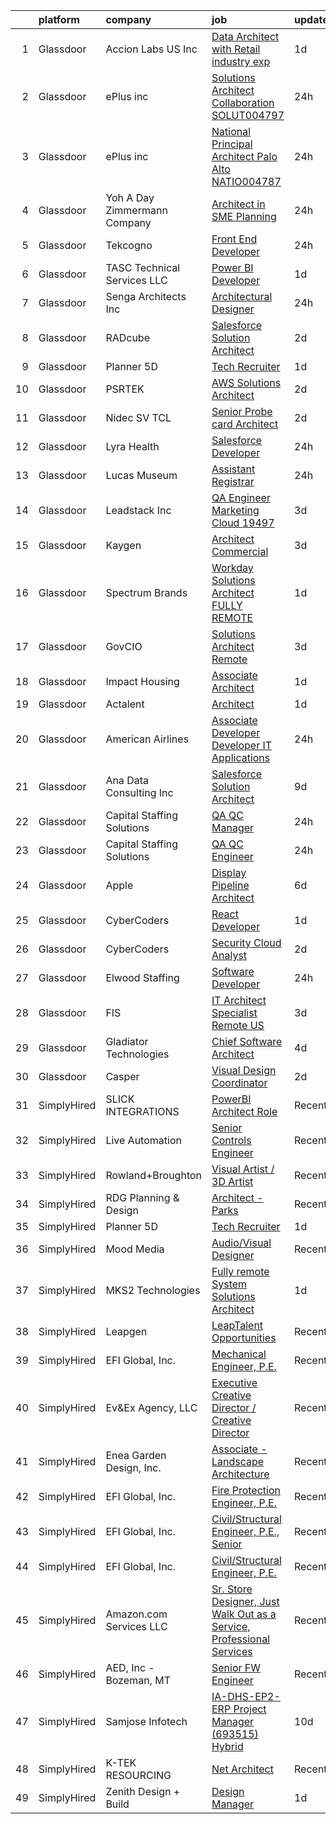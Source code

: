 

|    | platform    | company                         | job                                                                                                                                                                                                                                                                                                                                                                                                                                                                                                                                                                                                                                                                                                                                                                                                                                                                                                                                                                                                                                                                                                                                                                                                                                                                                                                                                                           | update_time   | location             |
|---:|:------------|:--------------------------------|:------------------------------------------------------------------------------------------------------------------------------------------------------------------------------------------------------------------------------------------------------------------------------------------------------------------------------------------------------------------------------------------------------------------------------------------------------------------------------------------------------------------------------------------------------------------------------------------------------------------------------------------------------------------------------------------------------------------------------------------------------------------------------------------------------------------------------------------------------------------------------------------------------------------------------------------------------------------------------------------------------------------------------------------------------------------------------------------------------------------------------------------------------------------------------------------------------------------------------------------------------------------------------------------------------------------------------------------------------------------------------|:--------------|:---------------------|
|  1 | Glassdoor   | Accion Labs US  Inc             | [Data Architect with Retail industry exp](https://www.glassdoor.com/partner/jobListing.htm?pos=109&ao=1110586&s=58&guid=00000183926346d7813745074beeb53e&src=GD_JOB_AD&t=SR&vt=w&ea=1&cs=1_a0ba5e52&cb=1664608323651&jobListingId=1008170938923&cpc=C891152315FA1AD8&jrtk=3-0-1ge966hoi2jq5001-1ge966hp1i177800-51a3dbd27c55ef68--6NYlbfkN0Cc1R1u-OrPaX81Cb5gnHaK6ZuWL-WibcIyLuaK92pCxw12R1XmAez6HB7_3knpzjqiM7OvojFSS4y7uafy5ofULRcLaVMoPnc-sHcwECIgDBkwRPHNV1ClYrE7T96EPKcT7-EvfzGP5QbjRinEErc5URt5NYOPZPD370nxHwX4o8EGpwUr6N0ijVLBHB2oxmiuqiIzVIp6Wct3pWtBxft9W6oGNW2L8GIMpZE4qvA6k20CaLBlqUq_WRZuunO1copNqFFdCjCYHRnDBNCG6RVxM3WA6bTJ86ZvwNfXDLs_DJNI_h50ST7F9Gt_mDtpTF7OjoL9UPSlKAK5NZp0T9cxbSjRBhNhWaED0iMCDqoTCr1q60fMr3EpXbiB-BLSrXjG2Rug-ckpDpo8m2ejNbe8xUA9mY1DLNkFYC8cMFQ6xSxC8_x0dgq6yfFeKVNfQ5gASWW_H1uNca4agKpYYDrn1SJyUGL9Aw6MIvM9EsKrWx_RoXdM1VJm2x3TCRAYl8zHoUykCoFm2g%3D%3D)                                                                                                                                                                                                                                                                                                                                                                                                                                                                                | 1d            | Remote               |
|  2 | Glassdoor   | ePlus inc                       | [Solutions Architect  Collaboration    SOLUT004797](https://www.glassdoor.com/partner/jobListing.htm?pos=106&ao=1110586&s=58&guid=00000183926346d7813745074beeb53e&src=GD_JOB_AD&t=SR&vt=w&ea=1&cs=1_82c60eef&cb=1664608323650&jobListingId=1008174276495&cpc=334ABAF5D42DC775&jrtk=3-0-1ge966hoi2jq5001-1ge966hp1i177800-062907bc6e70ed90--6NYlbfkN0B4q5ZfxtiYuHthRCrlNTaH3IgnRrb9iipLWN6eJD-7mZ_ik5fnnuNKhefJl6Hd360Qi0qiSUtsdu2p1EdkR-_Avq2uaGZw_KJwzvC0xS4hgWDKNpfhffggkStYXoXEn-6S9BqzshMBrhjOA-FhYUkcW6qVc6XXhY7M5lvql3_jKsxzovDo52VzxHcmg7aj5bjH67x8a4RF2Krl_J6TvpBWZHy2ZuFgZY4aXCcwFrF4lGLQEpQrYaWwkiOoHLPw7Xh_xB56SX0sobG-jbre2M1381DWypr5iOynLCOw01lJD-3ScP57fCsOZD4i3cio94RCXT1cTgsflZ0wmpX02F945EAy7MpCdgFPaKFf90FA4eONCsB9KYVXNgC2Z2rHnzElrmODtdb4065xkD8wtiYnCj-R0NN50ZnW1LvomK7F5eJHxV_mfQj0aGBdH1PfFRdueO132TRlm81kHVWuLK94wmYWfDRYmQxZSTqVkeRC6BpYscjLpPY5B2KkfxlxJWLPz12l2y2SmlViylo3fRes24SaiZFJMnsUpwCVnmX2mvb2L9tvAMLj)                                                                                                                                                                                                                                                                                                                                                                                                                                  | 24h           | Morrisville, NC      |
|  3 | Glassdoor   | ePlus inc                       | [National Principal Architect  Palo Alto    NATIO004787](https://www.glassdoor.com/partner/jobListing.htm?pos=110&ao=1110586&s=58&guid=00000183926346d7813745074beeb53e&src=GD_JOB_AD&t=SR&vt=w&ea=1&cs=1_68700c2a&cb=1664608323651&jobListingId=1008174379739&cpc=334ABAF5D42DC775&jrtk=3-0-1ge966hoi2jq5001-1ge966hp1i177800-c073ff8dc62ae7ad--6NYlbfkN0B4q5ZfxtiYuHthRCrlNTaH3IgnRrb9iipLWN6eJD-7mZ_ik5fnnuNKhefJl6Hd360eEXWsjl0-oOm6T3SnaTC1BQmvSYLe0r9N8MPtiK9UJiG9B5jV5-3dntWGZK3XmBMeo4lonk5HGHSvTQ3VLZcwVGVYTP1IAZ_C2Xm0dEZZkPzSrX1ljbb81NcW7r4Ef1r3Jg8oPso-0uTFtiBEOT-QlUeuL2l7D0pNRDKwLIfbW93fGVvfJjGqaYcDZp1I3OrRSRt5RJMwvDtVuH7yyx8vXY-USzbeldL3p8Jg9JXz0eMXdIJyJfl4RUzVjrDNto3tDPyfz3mIgCMtc-cfyqatSYwdrx9DBbfe5qJoinHQAeigHfkVXQq-fEJ4l4X9vQo9SK14cS0xn0ONUjG7OLJuyqB0PiQ0a1Qnkc8CPE9bVOIbarMZYomGFbrVVmUUG44uWEs_6FE7jD7Hu_8gCQLOF0vTh36BAA3AFhKLR4TNtotk0aVET8mkGaLXaJeaP8ZpYkyEl6X8DvZxkhqEUNU2jh4sh4pCz3NmIRIibIpvDw6CBnNLLV1varQW0onuKcE%3D)                                                                                                                                                                                                                                                                                                                                                                                                               | 24h           | Remote               |
|  4 | Glassdoor   | Yoh  A Day   Zimmermann Company | [Architect in SME Planning](https://www.glassdoor.com/partner/jobListing.htm?pos=114&ao=1110586&s=58&guid=00000183926346d7813745074beeb53e&src=GD_JOB_AD&t=SR&vt=w&ea=1&cs=1_79f52c1f&cb=1664608323651&jobListingId=1008175312047&cpc=7F6F94E2229B3AB5&jrtk=3-0-1ge966hoi2jq5001-1ge966hp1i177800-e6999c2552dede28--6NYlbfkN0Ae6Qmv8rNb3d5rEsMPL_plhvilYeiJERi7JqghURwQ9bm7MqXbBAiykq53oyuhTfu16vp55QLqGuY8RjuePaO18Ath8KPMWqO10L1Sxw-t_LqpsoFhPvIXMv558dFYauy8l1P8BgqXiTJt6BqgdYzwq89elKnFy9vAxtKkOlBQNa7rfRyql0wm4hYw7pS_nrGUtfqzSb4AbRcyikKMOVQFfuXd8S9Uw2Vo3NgeQ8briXdWTGWZP9Si7hrjqdJDy2jsxY2vZ5Eq76ddUptIFIt_fsd1wiusvMECB35UzCqHpLJBR5nvEupNsUaJFHUDBEC8p-G7C1OLVRj3jCRc9g9KoV3-qJsJ2ebY-_dx33q65oRXrvLKe226GbjIIiM_Wo1v725orRqKbS7k_5l3t3thRb-1ALN95LzdNK1MiV5tQ-vuLSkXaaLgdWGFBumhr56SlwYdMCwHhqGToJDSi44_lPDNLI65Y8S-QIJLwfiZiblpFAUb8mru)                                                                                                                                                                                                                                                                                                                                                                                                                                                                                                                          | 24h           | Georgetown, KY       |
|  5 | Glassdoor   | Tekcogno                        | [Front End Developer](https://www.glassdoor.com/partner/jobListing.htm?pos=125&ao=1136043&s=58&guid=00000183926346d7813745074beeb53e&src=GD_JOB_AD&t=SR&vt=w&ea=1&cs=1_20ece055&cb=1664608323653&jobListingId=1008174285836&jrtk=3-0-1ge966hoi2jq5001-1ge966hp1i177800-ee3b4c966341f78f-)                                                                                                                                                                                                                                                                                                                                                                                                                                                                                                                                                                                                                                                                                                                                                                                                                                                                                                                                                                                                                                                                                     | 24h           | Remote               |
|  6 | Glassdoor   | TASC Technical Services LLC     | [Power BI Developer](https://www.glassdoor.com/partner/jobListing.htm?pos=101&ao=1110586&s=58&guid=00000183926346d7813745074beeb53e&src=GD_JOB_AD&t=SR&vt=w&ea=1&cs=1_2233637e&cb=1664608323649&jobListingId=1008171072705&cpc=F2095EC0B908EA04&jrtk=3-0-1ge966hoi2jq5001-1ge966hp1i177800-7c9630e283532c38--6NYlbfkN0BqVIPREwk4oBSbM2bGrdAo8hR-P3fd8uoNrlTRfMWoP84RzVK6IkWJLtswrrFuSg93MP0MzZEDKTtPP5fDGNyOEo-jcQPs9m4K8Ax771YtBUnkiqHKZZFPgISEBB3C7I1zIXI9QL-LG-QAY5nFfZSwLeikGYAM1vPNy4P5BsTMkuCcnqq2YM2d_XE0v7iHcXbstxrakQt0hpMzFoucdfpSfECRECKvkO077egx6iJT_KnjjFrL10GtdM1bowbXpXXzaQXKS6xh8U_Pb8ZtF-d5QUxxoSWS_WgC-tVp7FIJBGmIT0cty0x62VYHBOntpw64mbwODHLgyJ3m9ljX-MaJscoSSgVbv5aD9oUHyxPjhCJu5dYi6MYJFKiG8ddZaQt0qeNnNpA6oKIu1JcnpDfWxkcbHYLmHBjGaGfl9xW4ME3AxRQ2-Yhag6-_z72Vxz-r7LTvkG4KBO-ddAfVlFMGbD_Xqv2ozwjRNUPvvoE_ZmUKb0j_9eIwpYKCQIlTlPQQcaL_sr3pPkUwPdkCmDmu)                                                                                                                                                                                                                                                                                                                                                                                                                                                                                                 | 1d            | Rosslyn, VA          |
|  7 | Glassdoor   | Senga Architects Inc            | [Architectural Designer](https://www.glassdoor.com/partner/jobListing.htm?pos=104&ao=1110586&s=58&guid=00000183926346d7813745074beeb53e&src=GD_JOB_AD&t=SR&vt=w&ea=1&cs=1_1a7b1f7f&cb=1664608323650&jobListingId=1008175613856&cpc=20E46BB5786CE82A&jrtk=3-0-1ge966hoi2jq5001-1ge966hp1i177800-8a441f4a4b4d0f26--6NYlbfkN0CiofGOeT0RP2QDFJUipuebuPSM96wGWIVOZu9Cgd2iQ5P3NOklK2evfwIjNW_yavrZUCxqZaCRlfWo6NgKp2MlOPZK4cYpVhP_-4BQrBfeHnMUY2-68USzjabuDo6NVsF1EY_ctU9j7ISGxm5io8u6lSS63_Dk6AgJk_bEOAowuV4LyrK5-lx_QpHmTYAcVLaYAKeHt0OPAxZHnWoN94DpKFo-tPkH7RcnvYfrzKSlKIO1JFkik7oIAWCeNyxYdsNbdGFuWErL5LLK4PJX_mrwnp6mKfrHuqdi-AlSqUAu1ySNF8vp_RjPLHamDUl-iEbhiaJPsM_QWbOtgN6sgmTtq6iDOKcHuyIwWcSoPspBgi1BebIOBUFYP7E6UGAAWXQ1-YnuAeO7H6lzUkRQxq4cNfcDDYqiY8mVGC5Gq697HhtuZaPB__qCjS5ctwL40cONkPfMVoxq5gB2Y4CvVxHP-zj1rvcKvNZQ1tWgOa-z0l2q0o5rRxpCWJA5vU4q2ikcTXShiCGjSQ%3D%3D)                                                                                                                                                                                                                                                                                                                                                                                                                                                                                                 | 24h           | Chicago, IL          |
|  8 | Glassdoor   | RADcube                         | [Salesforce Solution Architect](https://www.glassdoor.com/partner/jobListing.htm?pos=130&ao=1136043&s=58&guid=00000183926346d7813745074beeb53e&src=GD_JOB_AD&t=SR&vt=w&ea=1&cs=1_b32f62ab&cb=1664608323653&jobListingId=1008168007477&jrtk=3-0-1ge966hoi2jq5001-1ge966hp1i177800-feaa0cf17ae19323-)                                                                                                                                                                                                                                                                                                                                                                                                                                                                                                                                                                                                                                                                                                                                                                                                                                                                                                                                                                                                                                                                           | 2d            | Remote               |
|  9 | Glassdoor   | Planner 5D                      | [Tech Recruiter](https://www.glassdoor.com/partner/jobListing.htm?pos=121&ao=1136043&s=58&guid=00000183926346d7813745074beeb53e&src=GD_JOB_AD&t=SR&vt=w&ea=1&cs=1_731cec12&cb=1664608323653&jobListingId=1008171396707&jrtk=3-0-1ge966hoi2jq5001-1ge966hp1i177800-89fc061e9f34ad1d-)                                                                                                                                                                                                                                                                                                                                                                                                                                                                                                                                                                                                                                                                                                                                                                                                                                                                                                                                                                                                                                                                                          | 1d            | Remote               |
| 10 | Glassdoor   | PSRTEK                          | [AWS Solutions Architect](https://www.glassdoor.com/partner/jobListing.htm?pos=126&ao=1136043&s=58&guid=00000183926346d7813745074beeb53e&src=GD_JOB_AD&t=SR&vt=w&ea=1&cs=1_a07ad15d&cb=1664608323653&jobListingId=1008168773351&jrtk=3-0-1ge966hoi2jq5001-1ge966hp1i177800-c9a8c745be3e9a21-)                                                                                                                                                                                                                                                                                                                                                                                                                                                                                                                                                                                                                                                                                                                                                                                                                                                                                                                                                                                                                                                                                 | 2d            | Remote               |
| 11 | Glassdoor   | Nidec SV TCL                    | [Senior Probe card Architect](https://www.glassdoor.com/partner/jobListing.htm?pos=103&ao=1110586&s=58&guid=00000183926346d7813745074beeb53e&src=GD_JOB_AD&t=SR&vt=w&ea=1&cs=1_88701289&cb=1664608323650&jobListingId=1008168285462&cpc=179A63ACDFA89555&jrtk=3-0-1ge966hoi2jq5001-1ge966hp1i177800-51650c4ad06ea33e--6NYlbfkN0AuAjYKnBHsdkcMxrD7ZJITXxV72vImVt5xOyKRJQecNC9OW9e4NL-w3CNX7YpewhBIlncidwJj2Qhx5xIeJDcYEIDlIqWUmcWk9Z3oFiGk--m_qkMRxw2CIc_nhhZJiB2XwJIT-YLxgoeZeRnVxI6X5u0LWUC6KCil5z4Cmo84LUlzl1ekjHXV61g50_qUHOuKgsbP8DlegGY3kJkx7VPKIL-eL__Xsdo8mpAFE4hqGs7kHM6ptOL3DMSiE7ahIBUf4Oqz1ZjnlwXzO5Rtsc5_dJoMBu23Kc941S5iwA2mAvk6VcGRRGct0yqTk64xHr3MGRZCY1PCjrx82aIWnZ1acN4o9z2Php3_yPIpgLzbOg1csOJn9epv89XSDdhxNNjDBbh2Xfujd_B4ToaJ1Nxvaxvt6eokv5QiSLFUxMceZwS6yTLhvOUARCUoFjvwCFeQljnjPMDTr5PZhomp1Zhx7B-aqGcKaDzvbIMoR_3W-1NMLmiUQHd4Sx96sWuYMvFzIpUU7cb_ZhM3F1QuLO3i)                                                                                                                                                                                                                                                                                                                                                                                                                                                                                        | 2d            | Tempe, AZ            |
| 12 | Glassdoor   | Lyra Health                     | [Salesforce Developer](https://www.glassdoor.com/partner/jobListing.htm?pos=128&ao=1136043&s=58&guid=00000183926346d7813745074beeb53e&src=GD_JOB_AD&t=SR&vt=w&cs=1_d9a8008b&cb=1664608323653&jobListingId=1008174887086&jrtk=3-0-1ge966hoi2jq5001-1ge966hp1i177800-79f3cad997982b25-)                                                                                                                                                                                                                                                                                                                                                                                                                                                                                                                                                                                                                                                                                                                                                                                                                                                                                                                                                                                                                                                                                         | 24h           | Burlingame, CA       |
| 13 | Glassdoor   | Lucas Museum                    | [Assistant Registrar](https://www.glassdoor.com/partner/jobListing.htm?pos=129&ao=1136043&s=58&guid=00000183926346d7813745074beeb53e&src=GD_JOB_AD&t=SR&vt=w&cs=1_777c58d9&cb=1664608323653&jobListingId=1008173932012&jrtk=3-0-1ge966hoi2jq5001-1ge966hp1i177800-a8f99e1ae51a987b-)                                                                                                                                                                                                                                                                                                                                                                                                                                                                                                                                                                                                                                                                                                                                                                                                                                                                                                                                                                                                                                                                                          | 24h           | Los Angeles, CA      |
| 14 | Glassdoor   | Leadstack Inc                   | [QA Engineer Marketing Cloud  19497](https://www.glassdoor.com/partner/jobListing.htm?pos=113&ao=1110586&s=58&guid=00000183926346d7813745074beeb53e&src=GD_JOB_AD&t=SR&vt=w&ea=1&cs=1_afe52cf4&cb=1664608323652&jobListingId=1008165993092&cpc=3BA4CE39D5B5DEF5&jrtk=3-0-1ge966hoi2jq5001-1ge966hp1i177800-a5e20b522a126e96--6NYlbfkN0AN1DXOJ3XjvJpsorCLbwBX67_Zmbno95PICvIB5GJH13XHFuyYrum6AmNcT9_RMPPv8bNtms74NnRqM9PmMkGPOycf8jw94EfYWa62toRCRk2nSES6xyoQGK8GnYQSFSDAaeF3gH2qIwjlPU1NfICdb09DmvYcJllB-Dlb5y7Zh9OkNzoc5m2Gv7ivrsxLhPNsCWeA8ROOrrLREh8iH6_bb4dYwRMogwBSkNpYsqsnZVOUFaS5rR2x1YvDcU7egilV4tc5pZqQy3HPDsDtecWk9C5izi9Va1h9vtlpQfOR30QyYykWfwWP6hDRox_9GKgp_o0X6Q_r_hqqngou8UdzcHNXNcBweiQnedJEUE-9pnFFeY3VlMrItu-ErMZQBK6J1bqbfTNXNOnl31fOlm0wsHfbXHwH-4HzUq9NKSsufjUQMYVRjgFyTs9L93XAwZZboZG9bu2hHBQIm1BVW9tLFVjhHhrKbsYYYiTKNHsmW8lvOUNWIr58H9RF4kuWhDhrNKL6N4aUKA%3D%3D)                                                                                                                                                                                                                                                                                                                                                                                                                                                                                     | 3d            | Remote               |
| 15 | Glassdoor   | Kaygen                          | [Architect   Commercial](https://www.glassdoor.com/partner/jobListing.htm?pos=118&ao=1110586&s=58&guid=00000183926346d7813745074beeb53e&src=GD_JOB_AD&t=SR&vt=w&ea=1&cs=1_3762fd0a&cb=1664608323652&jobListingId=1008165624033&cpc=6FC5BA77C9A4CD78&jrtk=3-0-1ge966hoi2jq5001-1ge966hp1i177800-0c253e1f35685d52--6NYlbfkN0DnlPV7QUTCWdKuIJzmELfVYl3Q47lQqD3bFm5fkBoxwGonBVD7Eb1UWXyWQEO4ZF8bdLt-dade1eQCeZ0ZqENk4ywFCKh04b9d8w0wNQLdYT0iqF7jlxaheatuEZzqeuZzNgFz0o6g477-IfHWMQ2Bkv4dMA9w6de9D343HpDMMKOzVNgP1sKDlLsEZVTCGVo-RGBQ7Cq2BQq89cMR5MT23dZuh5oJl62Gh2VQTZ6QmLuiSoiwcl5DeoFP-ARS5PUOF69yO1AWDucXEtNvVGGpSJVCgxgkufgUHHpzv1J5JGn5DRZ7AkGWpVBvxpD1P-7a8phNz4yaY-ia3Npbt3VEPOweZ1IplwKfMbmO4d9uTNwyBj0BvsbF59vKQ1r59kTpMHhlwANdN1-3vrXm9-Ev0OiPSV3ASBx_HoNKRsFvvZOGxaQvXa9WAYM5czYGQp5gfEY-OcKFS9_hMJ85xsUqzHcYk8NtgusUIBmbxuCBm0vfPQavIyf6od7TwdIAMNmlFe6P-dDecg%3D%3D)                                                                                                                                                                                                                                                                                                                                                                                                                                                                                                 | 3d            | Plano, TX            |
| 16 | Glassdoor   | Spectrum Brands                 | [Workday Solutions Architect   FULLY REMOTE](https://www.glassdoor.com/partner/jobListing.htm?pos=127&ao=1136043&s=58&guid=00000183926346d7813745074beeb53e&src=GD_JOB_AD&t=SR&vt=w&ea=1&cs=1_c9831aea&cb=1664608323653&jobListingId=1008171576605&jrtk=3-0-1ge966hoi2jq5001-1ge966hp1i177800-ee4d5e7cf2b332c9-)                                                                                                                                                                                                                                                                                                                                                                                                                                                                                                                                                                                                                                                                                                                                                                                                                                                                                                                                                                                                                                                              | 1d            | Chicago, IL          |
| 17 | Glassdoor   | GovCIO                          | [Solutions Architect  Remote ](https://www.glassdoor.com/partner/jobListing.htm?pos=107&ao=1110586&s=58&guid=00000183926346d7813745074beeb53e&src=GD_JOB_AD&t=SR&vt=w&cs=1_ecfba7c9&cb=1664608323650&jobListingId=1008165474058&cpc=82B3195DA92CAF92&jrtk=3-0-1ge966hoi2jq5001-1ge966hp1i177800-84743a5ae1a01305--6NYlbfkN0A1nvzNsvV4qyCy1GhW1Freg0uBINZ7OaZ-2zU4Ex1TXeDNc16O9qNSfBUntGpaGoOoc8KeGOnm-d9WjLZdD9EJ8-Y5iUIsnViHbpy8CQ-n6jxJV8P3b24eQBx5PHUqqGi8ssMKw8vgJCPZ-t_He7-FYXWzYDC7yoBVON9FxmMVwObIVeZBAmeokfqHgfP4o4ocNWFfdSuBxpJPfY3JLk3SJT-6Ep8VhSuxt1mQic3fUENg1rH_YTWYcs793tf7jtQfADDIQTReiPmQ4raD1wv23rmMCylI1zDVIj8X5RdC6to5WifvhOcV-ggLS4bif8w9Zen4fjj2AIWD72etFqZAjBtf2bNGPq_tDUuyw8Q7ollgP0Tat4vFsXVSbBwTFNBYC3lJbibwxnDC2lJF1KmBbMATQqw3fNI_Y513CYnM6MhMKdAjrHCdUL4fk7N_EgwNF1e13Zmrihwmon5nySeAIW8wT6DtZwadrygCg1i3YijuGT98uA2bIcpFEBuF7pPSws_cvLDrwA%3D%3D)                                                                                                                                                                                                                                                                                                                                                                                                                                                                                                | 3d            | Fairfax, VA          |
| 18 | Glassdoor   | Impact Housing                  | [Associate Architect](https://www.glassdoor.com/partner/jobListing.htm?pos=124&ao=1136043&s=58&guid=00000183926346d7813745074beeb53e&src=GD_JOB_AD&t=SR&vt=w&ea=1&cs=1_6110088a&cb=1664608323653&jobListingId=1008171186597&jrtk=3-0-1ge966hoi2jq5001-1ge966hp1i177800-33b4c99153526e2b-)                                                                                                                                                                                                                                                                                                                                                                                                                                                                                                                                                                                                                                                                                                                                                                                                                                                                                                                                                                                                                                                                                     | 1d            | Los Angeles, CA      |
| 19 | Glassdoor   | Actalent                        | [Architect](https://www.glassdoor.com/partner/jobListing.htm?pos=119&ao=1110586&s=58&guid=00000183926346d7813745074beeb53e&src=GD_JOB_AD&t=SR&vt=w&ea=1&cs=1_87c94691&cb=1664608323652&jobListingId=1008172355264&cpc=F41FEAB56D215062&jrtk=3-0-1ge966hoi2jq5001-1ge966hp1i177800-78e61dc6a3e47228--6NYlbfkN0ChYVx_I3yfZ_JDY3EFoivtqvi_stwnZ_kRt8Dowt_l_d1ydueao4NE-oUleRJ4yhgJCESp7Z4D7qA1KiamCK1AVGvQKRvHhOGQZ2-IVJYE4NpeKHZ2AVdotYlYadU4y3548Cwu1n1bJNF8k75AE6kywapVBzYkQWo59kto1D9QSnqLNeQb5L30rVlybDPhYSrWLUgG8Rbo022oJgSYq-Ttx_6iqIt4ZsPuYtasSikJ8OoBw-eEkKjhprLLwB5DYlTuB9RGQjlzc3g_gI2fOGQ49tcaXq4jwMc_kxYDPHM0kvejwnH5p77vikXddtBDUP7M6dpfhFMd_NX2tfmqt-M7AfmHDk5pdq7KSROepw4nkWqWRNlR0btnzjfDmjnkEr4JmJlTR4XTYoCRfAzvVqG68iQpRzKpgKYhC0YxCNhkg4nJVUiwttRnQXeUK3Z65r_T1v1P3qsyua_1XRJbFq4_mxI1DOGD0FvjiqkhSofVLl9ADECd_ZzEXFcGUDr96--DtORK8301cSqIcNC6-MMeQ1VwBk8vZzQZK9pvg8W-fsc4T8ZaS4Lmjz13jxzwaPjOeT2NRC1QZUIPrAg8o-RZPixXaUSEmhJxTuowxqejSb5wJ5HbmqNZDn3W89TTCw6ivlSQb2jvYDArWI4i3atvRdU_m97rf2EvufvNBRAyO4ZZ9KH9eYN3Bnk3OHQ2ZSTMzi8ZWZHnpLMvbYX1csF3-hkU09Km-XglZ5hc9evWUCPJwxombcewEllh7fqqVqFMyeTnLKectnproKIQebQOth7U3604r_0y62lzVrtizqhDU9RGtZfdiC7xds0if0nTnvYZVCycicofTWXfXmu89dPogdA2RnJMXjn0IRXmdrplJ5M4RKKTQLlnVQXE-FeciFuQiKfCWky83XEmUGFU4lRRIaQiVNmwOs25z0VLV02KXYz4PsZ1PYiXomh3PCuV98TXQELjek6jo-bYUWxM)                                          | 1d            | Hartford, CT         |
| 20 | Glassdoor   | American Airlines               | [Associate Developer Developer  IT Applications](https://www.glassdoor.com/partner/jobListing.htm?pos=122&ao=1136043&s=58&guid=00000183926346d7813745074beeb53e&src=GD_JOB_AD&t=SR&vt=w&cs=1_a65a45bf&cb=1664608323653&jobListingId=1008174824360&jrtk=3-0-1ge966hoi2jq5001-1ge966hp1i177800-33add327048da186-)                                                                                                                                                                                                                                                                                                                                                                                                                                                                                                                                                                                                                                                                                                                                                                                                                                                                                                                                                                                                                                                               | 24h           | Dallas, TX           |
| 21 | Glassdoor   | Ana Data Consulting Inc         | [Salesforce Solution Architect](https://www.glassdoor.com/partner/jobListing.htm?pos=112&ao=1110586&s=58&guid=00000183926346d7813745074beeb53e&src=GD_JOB_AD&t=SR&vt=w&ea=1&cs=1_ff4c4a7c&cb=1664608323651&jobListingId=1008153627392&cpc=2CAED5C921A5F994&jrtk=3-0-1ge966hoi2jq5001-1ge966hp1i177800-e817c594dc8557ef--6NYlbfkN0CE4oJ6ADOgzMo6rVWG1sja39QP9hSoep3-VANbPJrAxhmQQ9Er9BBEJWYAYblSvB1fFJrUXDlpOBek6CrXTSI0VEoQsvaiD1nzY_tIjio5oR5EubavtdeSR1l85ZZD7XIc5C37VfXvP03aGwsluVdYt1jwO0Jz0T7MS_4iVNPKqy0CzXs3DOGKjQoTYH-52WBn0I81ORDPqfKZkPgmKAdvlglLoADBBYMm-xR67P75eMd5R_TEPXgq4h0jiWhbtgndfQmyvjpoJGKmpX5qt9_wLlQ9yftwG8NT_yGheASVkdzGBDjCOgj-9Lqvn19z8nXgNJ8SRXVh2F7RIQAppI8zSYIugj7n_Ye8JlJHN7TQEQ-hP9b8TgV3W8vIe0ZPw3fnV3ubWVVyu7GgrWInZmAmUre0DQltqmtAtDV_IJflX41l2IGjsxq_FrWPNothAli_jgXPkkA0aFU4BF4rEA0VilJtWsrxXUQzveJQxXepgHcALyVcMVpuJGKUsOIsMoTyCuB7cgp5Xg%3D%3D)                                                                                                                                                                                                                                                                                                                                                                                                                                                                                          | 9d            | Remote               |
| 22 | Glassdoor   | Capital Staffing Solutions      | [QA QC Manager](https://www.glassdoor.com/partner/jobListing.htm?pos=120&ao=1110586&s=58&guid=00000183926346d7813745074beeb53e&src=GD_JOB_AD&t=SR&vt=w&ea=1&cs=1_747bc0c1&cb=1664608323653&jobListingId=1008174202641&cpc=8795CF9063CD573D&jrtk=3-0-1ge966hoi2jq5001-1ge966hp1i177800-aabdbddc8439dcd2--6NYlbfkN0AHXq2vAVwR3IH7wgnTMdWCa3HguypIXx0DFudX-u0zu6XSU0N9gDGCMsnO9yvyAfN-1Y-IS_qr3og1tNOc_jpfLhS5JHCvKal-rcOaPkELiv2bIDdaUjum2kc3pLhoVmhA-BfyMlVoFoxrJfFkFlC9U24_1rsgN7EF-D90UgcgeAOJwr6JyQBjGwXLSNNd8lhIPbN-ghZIuGMwLH79JwTHEZLHfWoMe7kNJz1cjb56gNbQeDWGUGKx_A9BVJkX3Tat4vnjpyonaLnx7xYF8FZmd_9YANegtWgTYmrFZnb-T6jW4x9h6mOjeNmSFnVIPa0L6Xxo8I3uoHT2h_h2rnVpjQzezjWnq7rZhcX3RsZ6N0a-oO8MqiYCyEF1biPPkO7FsMLQfxF5TPNyOuciN5O8LnoVhgOGhrqwcNgUHp7pdZF2dJFnbL-yShmNV7sGkYh-KTavjtxoaU1qs_jUOpSAHt0XRcXm7mCLGCAcema0EB1r2T-xbc_a)                                                                                                                                                                                                                                                                                                                                                                                                                                                                                                                                      | 24h           | Mesa, AZ             |
| 23 | Glassdoor   | Capital Staffing Solutions      | [QA QC Engineer](https://www.glassdoor.com/partner/jobListing.htm?pos=117&ao=1110586&s=58&guid=00000183926346d7813745074beeb53e&src=GD_JOB_AD&t=SR&vt=w&ea=1&cs=1_c6cc5ccf&cb=1664608323652&jobListingId=1008174351396&cpc=F41FEAB56D215062&jrtk=3-0-1ge966hoi2jq5001-1ge966hp1i177800-60a89d78b1db7c34--6NYlbfkN0AHXq2vAVwR3IH7wgnTMdWCa3HguypIXx0DFudX-u0zu6XSU0N9gDGCMsnO9yvyAfPl_GKPOQNUBhtyYJ4wL8GI7H9QPf09Q9KGrs-8rumL37pWWWn358TbfXBNnF-tWlF507amCIW4VQ50ldNeDKlYXQgDSvMvDJUW-LVSBlBGjvvBEzFhoejVlA1aAme5b5mN9PJpAN2DxIRamNTDn987KFNd0WEWTSQeiIacLRWDsbfnOGEpedWbk5f2heBNme_8pbuuaxeG-f1IQs8yDTD1pd04XQxNnWs77bAhbEvWigMTRLkSAPAVLh3-tpVJp1jwwCcAuP0EhbH38V7RY3kiJV12rBcmp7J8mhGOOwJDu8NS7EGNN4CPLTMlLm4O5ia6XmZvi7iy1h099rGtN6QgEfguUcGELrGJK5bDYnAVXFfBLBQxiI7E27BGJLwls5UIHqFfG-9b9VfqZOAjhQt9pRXx8w5LG3FFXr_d5yXVVWXi4g62z5jzapnusWwZdPc%3D)                                                                                                                                                                                                                                                                                                                                                                                                                                                                                                                       | 24h           | Chicago, IL          |
| 24 | Glassdoor   | Apple                           | [Display Pipeline Architect](https://www.glassdoor.com/partner/jobListing.htm?pos=108&ao=1110586&s=58&guid=00000183926346d7813745074beeb53e&src=GD_JOB_AD&t=SR&vt=w&cs=1_5d5be3e8&cb=1664608323650&jobListingId=1008159703270&cpc=AC285F3A3ECA6BB0&jrtk=3-0-1ge966hoi2jq5001-1ge966hp1i177800-897363c5b19472ee--6NYlbfkN0BvKrLyj5gPmtZO9T8euul8TCxuuKNOtzRJOomxnwSEodTz2Bc-sPZl8WPllYOnI2gQ00IsSD3aleg93NtpTnPPX2CRjtEcr0KIWPJN8ouET0c19NHN5rLphmwauKsZzRKdvfGWESfOLqAceonK3y6BqOcQhmEeggu0h3DRSB3--Kz2VL7sJoIUvtXPyKv84XbJAFaWVHYzqDGSaTh3wecAKbkvwLwei6hSrSxn0mmAP9IYMrEMj51Cs8GFl98Q8zqzEs0rDgatvjZHNrSW7wK_Us60zFLH0eXuylidL4pYi2K_ZcQfIunUZXh_u7LjFC0-ebGUq4qNgXrc9Shp8WGc31ToiZvwjOBkem9YZqSeQvLDjKBmreIpPYP-Bqqz1toTBe0bGa96Px0s7iqSac__eT_AYf9bl-wc1pLjkqnLHd0hiTweALsiO-C1vWMAyMKn0fFXfEEXYO9DTkJxwJvVgM1GRS_J9uQHXS7GMGJOASWf9Bc2qvM1-PNUAcvQELTOT8lecwAPjWKai3aWbMAnxYtmfJb0USiuVWrTSH3osD1KKEwsTUMoIv9lG511RgxjqEK-GD5oUjzVX9700cgRDgCMJjxyV6P-iVkYGfxbpybM25a4xnVCRQbMHvSSfHrdHHqsToxF9DkuU7yB_M6qHLTz42rZBfX6_AGrpqDHu65xiIxnwb6oslwtSzhLTQG0Y_JEEaBg4CvSxHwC5vEWvCCIkrV7g4Yy6mX5efAfGJCQWgtUhyPChhI3b-jnzCRC_8Ybzy0TRyKmYlViI2XR-yMqweQIPkVOsK-Qf9qM4QeNtbHYw2Z_3fjiTrF1ECiMKzAOcqqyADA8ZuIURDXbhx4fyZWULKhqdzXDC6YjpygU5uPcg6CZbJHtVl7dC648BveYUMy9B-hK_XI3x7OZZuYcRwCQ0hT6mN4yYxYFypdkrRqu7_bhpdXU7pAbDS1N_6FZhoRHrw%3D%3D)                                  | 6d            | San Diego, CA        |
| 25 | Glassdoor   | CyberCoders                     | [React Developer](https://www.glassdoor.com/partner/jobListing.htm?pos=116&ao=1110586&s=58&guid=00000183926346d7813745074beeb53e&src=GD_JOB_AD&t=SR&vt=w&ea=1&cs=1_90381d38&cb=1664608323652&jobListingId=1008172776476&cpc=451933188B21919D&jrtk=3-0-1ge966hoi2jq5001-1ge966hp1i177800-47d0c7474c975908--6NYlbfkN0CpFJQzrgRR8WqXWK1qKKEqALWJw739KlKqr2H-MSI4eoBlI4EFrmor2FYZMP3muM18C41kHOQtw0qNwlcctViUv_bbw_49mDFj0-6m9SrSagrJGghhrjWaqrJLiNhk1OOsRFQafyVmDudBn01ra4mbWBLbotXNz4dyv_IF73I19yP4rez5yl6Yra5UAvAVk1HWsQhlWwErPFsu9yFgLFh0alOddpMfCFsL6JFFYA1Y5YVKNQi6ioxB_M9NspXf_vJxYs4GTxHuXvjFaChtewCIygkTXeuILoMSpjLC8N-vTmFQv2TKVKK1E_budyri_-5YvQb-poKZ_rzwiLSs4V9aGqkY1_95f_nGmTrA8MBqvcWcFUXm5_J6mMv0t7A-ImWNo0p3G8H0uGg3oQeQ0rLAgvoJveG_7oO_AHSFTbZq5LZNLE-k-PI88uMx4SdxrqQdXGNHP6NGN_mETi6BU38IUsT-t2jtluTSdiceMkoEmrtMzMZry10edrauJM_GvEl1d7TYUJqbn_tWuxpi7Op_be5IYPQOZzTbjMR-UDCCV1ELJPsC2LQ7X52YMpwuPEqV8UQQmvdc6aFXeCkQbBskcFt8N5s4wy3OeCMZZ8ai4HivC6B-Wp1zpAN0mvz8nw0pMSez3BKIupjwIMS7xVpEn1JAu4khMBZayJmU6VK-B42fJcyaewQQoYiV9_7klGL4Rjz9TVYg3e8LZQM0K6o4aNSHlD3HA-XwGnb10U7vw7K1H8p7ICB_n4axF4LXPUc0SM6sS_9_U0jqNHgM6vCk3dQOhh4D05x1q_0kkqU26DjbQvwxkvZNTSc1Hgue50MUUfO3GMrwcI5QDcU916Dc0qG-pwTFzQL-2PY4D7ntr75aoERkf9rt0M6tR94H9R3R0k0DGDadlU0yKr_XYNocVa2jTzZjTEV0h_-GMP06CXX6SCiykR2krjVax6DZBPf2XvKcXSDD4pAPOYk2Pz8oRQJgJq5MGQs%3D)                      | 1d            | Chicago, IL          |
| 26 | Glassdoor   | CyberCoders                     | [Security Cloud Analyst](https://www.glassdoor.com/partner/jobListing.htm?pos=115&ao=1110586&s=58&guid=00000183926346d7813745074beeb53e&src=GD_JOB_AD&t=SR&vt=w&ea=1&cs=1_a341605e&cb=1664608323652&jobListingId=1008168714744&cpc=451933188B21919D&jrtk=3-0-1ge966hoi2jq5001-1ge966hp1i177800-7d4fb80dff870827--6NYlbfkN0CpFJQzrgRR8WqXWK1qKKEqALWJw739KlKqr2H-MSI4eoBlI4EFrmor2FYZMP3muM3RZDYlem4fZSKAueZXVbej6k7re8PND4VZGocPFstFMFo4VXn__98tKKimtri9bUDGGpkC7S4u1otCbe5I9fHw4DOg7n3aOh3ePNfTHDnXy9L-7NzDGpBxM_SBPXK9BNz7kHhAdt1jfOe1NACZtF3Fol_ZOPiGV0owvWLhB8B9UvJQr9s4OTFDX3AqXxiiAeO4X5sTY4v3VPY8qpKDfoOfpgarX8KSKZUwNtmAAQ1IXnoAzXSnhLlvRKTjltf-8ci-rlqzbnKU8MGaCZftEhgTkjUL_jTfJsIwnzUIohLzAo76iX3FcGylh2diW08wlvaVazrM-3aE-pNqoWdmtop1aFcIqjz7NL8YwyqRdonAAp9Nh6_OU-9IXyvMx3qUwyQ6d6lvM3yApnhU8Fq2aXxfQSxDQIorGSSnJInrV7Dvc_1pu8WIg1EmbOR1mbZ3qf1IIwdWw6QcDzfszFxZL7r25BIkel05B7gNbcHhQ7hkgVAXWIlZtyUq_tPZQJ4ByGpLpCIfBrWrgcDaqYcFWmycHuV7S8Rf8-bw7sQGmONRjZJ-SEuASay6PDoI7YboKuOgF_igvwsIgdvKW6elOepZDJJiygVubuWXG9L1ZIfCYLU-RGURDn39LJHRY4NIr9KpjV5IODIIdfWcNhCyzbGvdRGlKE13Ss3kkWo_-BDgUMGc9-vaceT1EJHDqP4SWtD3uEB-0t3eZylIvEi8UeVQEsqDbMAlxpq-9J2yNP9BZ2soOl2SnAetMBmr1dmTVzAhLD2HGztDorSa4ZFYyG22ER8pp1jy0w3CdyRoqtxaY2sQaxr5e6qATJQxsj49fgbs1T3fFA_AB_8USmWA2536TR0ooHWhb41cwnJ_juJJjY1CYKI0aQSt_S1VhmIYdmNhzYarTS-9zaTRs9G2gHID4TTW8OKECb7uKWR6TI1EEw%3D%3D) | 2d            | New York, NY         |
| 27 | Glassdoor   | Elwood Staffing                 | [Software Developer](https://www.glassdoor.com/partner/jobListing.htm?pos=105&ao=1110586&s=58&guid=00000183926346d7813745074beeb53e&src=GD_JOB_AD&t=SR&vt=w&ea=1&cs=1_cf4e0610&cb=1664608323650&jobListingId=1008175747281&cpc=F9A77EB4FA44235E&jrtk=3-0-1ge966hoi2jq5001-1ge966hp1i177800-627f1fb388c397f1--6NYlbfkN0B9CCW_whsfuxkPnrGCWiwBkt4X97eCfQxgNKw8n15uONHPijFlT19TXFvcarqcijGFlyqF1ztAzC802N7dTWSjfGUIGAhBcQ56Vao1DOc7MZvwbIFfLPaSuoyezC7sjZ84kxxrQc2Tk4FzB6b6PICaxDz0hZZx1eVUwtJEk6N4mjkk7dTimWxGEroo7L1IE2m_ZeEjKPYCOSpIZsE7HnmzYuv5IimLk8aSlmeQ9SbCbpyKlPGKIrGeqBwRliMGj7H6kjeRrq84Fvi_2RC0Ybm0Mu4dAeBS3ZdSl7OQmPVHBs8gqXLLmGqai6hxxL5WOLNVMaaLVVLx9JLzYdPBSXRBjV7qV1NnI4l9n8rpQC7UAvPK6OoWt0mlo0E0bTyH4miipLNX_aKd4t8k082ZDrCCHGYPON1dKUZ8dS2zTWHReh8GGSKoy7I3l7BJZ0A5_aFVJyHVrtaUQa_TXQYpYb_dVfpbymExcDvZ0eaitG85fRvBNgC8ejcRPZFy7Cl_h5BH6N3u6QaAv3buv4RhfqOJpy7ov-kzxmd7bx3fa8DD4r04UAsNDE2Evdfu-9KX8sBoWj0KKFMbbA%3D%3D)                                                                                                                                                                                                                                                                                                                                                                                                                                     | 24h           | Columbus, IN         |
| 28 | Glassdoor   | FIS                             | [IT Architect Specialist    Remote   US ](https://www.glassdoor.com/partner/jobListing.htm?pos=111&ao=1110586&s=58&guid=00000183926346d7813745074beeb53e&src=GD_JOB_AD&t=SR&vt=w&cs=1_c10f6407&cb=1664608323651&jobListingId=1008166262926&cpc=B076152010A3B66C&jrtk=3-0-1ge966hoi2jq5001-1ge966hp1i177800-ef98b63af3e59488--6NYlbfkN0Cildmy3xp5DDe1hey2wetZ8Im9iLhFVTD2n6CnBp0IwGXOGgNcYYB1IlPUvVnWrEPvtMk6NYF89M5iWyoaFGQIIaPrEF5B31mh5anhePu8HjWSkBG9yZnmfSjwwmw-U7pbUMKX4HSULV7q9Z0DBKF-eV3KYsv7mxif3MQU3VyJ0OINjLSWAD8d6Ayjq_z1gHXw5fp2DqMirFUbSohRgTf38K6lO_IUR57o7ifcgW1i8iW0GejnuLESyiJ-cxDJENLZmPrYCBjX5pATw4tzo3vDEilbUuznpc5XBXu22BzXT97U55Hk9y3JO_qmgNVjphT5dW_GaheniChNlf1JvleMydH0O7NkJkakpz_J4xtTivQACKZ1AOUaMG33TGYkKyXUCXf-1Sqynwb8dznidBZJPeAT1HpCwOhID80xvjvw5GhwovzPw6IXMd5lGk5ii08OzZQ9kLrS7w%3D%3D)                                                                                                                                                                                                                                                                                                                                                                                                                                                                                                                                                     | 3d            | Boston, MA           |
| 29 | Glassdoor   | Gladiator Technologies          | [Chief Software Architect](https://www.glassdoor.com/partner/jobListing.htm?pos=102&ao=1110586&s=58&guid=00000183926346d7813745074beeb53e&src=GD_JOB_AD&t=SR&vt=w&ea=1&cs=1_fa50390b&cb=1664608323649&jobListingId=1008163581623&cpc=3BDFD099D8AB9A68&jrtk=3-0-1ge966hoi2jq5001-1ge966hp1i177800-0cdf8c591ccd67fb--6NYlbfkN0DdLn5tXN_RiyJSiFodarGZFJKa8s6F6AK0THPBWp05MQKkzbdPHw-c1Zymo34pyIpdhVgIPRA1CaZZQs5-XxQtZZSzNc2YGcdlEf6hoN5qsd6DUVtj3vi7FQzpMwkuJfDy5tuW-kf4IakpKiZ9ak0Oueq-rKxgmmD_vxKF0ZO3FqLNQRisPFFD8t_ii6KfjVhp_gaMC1SIjc3gtVslEtcGNi6rPjsFF1fACYIWzWRxQ75J7p-OECkjqIP6iOJnlUGweYmpENi9mlJs8-O64yh45QqfuvD3FdHgfsNHs6w7BYpEdz-w6rXEIJys6_KGUbXr0Lb2e8dHS4w-uw9muf9V9E5jvbvZDpY1rlY0mOH2aKkWJvyhc0nGwdv3ckvmTB7YbNF9ZFVSRp-zQf2lWG0pzBI8aN8DK8GIo-hVjRooPaw3HERXuEJYLs9XcwN9CIkdJOsXYd401yy4AiUQbgE7wx4lSEQJGvihxcdoqWcIkIlkW42xo40NSa5nOwkEiusR6D7rzhY8Xupdx3KntYvt)                                                                                                                                                                                                                                                                                                                                                                                                                                                                                           | 4d            | Snoqualmie, WA       |
| 30 | Glassdoor   | Casper                          | [Visual Design Coordinator](https://www.glassdoor.com/partner/jobListing.htm?pos=123&ao=1136043&s=58&guid=00000183926346d7813745074beeb53e&src=GD_JOB_AD&t=SR&vt=w&ea=1&cs=1_04ffc3dc&cb=1664608323653&jobListingId=1008168491480&jrtk=3-0-1ge966hoi2jq5001-1ge966hp1i177800-0186672e49ca14ac-)                                                                                                                                                                                                                                                                                                                                                                                                                                                                                                                                                                                                                                                                                                                                                                                                                                                                                                                                                                                                                                                                               | 2d            | New York, NY         |
| 31 | SimplyHired | SLICK INTEGRATIONS              | [PowerBI Architect Role](https://www.simplyhired.com/job/KuyS2mLBQJRO3aADrQsPOjffwqJ0fpjWWSuJSqBQFNFwWgjiJggncg?q=visual+architect)                                                                                                                                                                                                                                                                                                                                                                                                                                                                                                                                                                                                                                                                                                                                                                                                                                                                                                                                                                                                                                                                                                                                                                                                                                           | Recently      | Remote               |
| 32 | SimplyHired | Live Automation                 | [Senior Controls Engineer](https://www.simplyhired.com/job/RW14UB_EyNKnBbNLLS6sL8dYUfm0abMroNBUZBTObsw_iwMt8wEAiA?q=visual+architect)                                                                                                                                                                                                                                                                                                                                                                                                                                                                                                                                                                                                                                                                                                                                                                                                                                                                                                                                                                                                                                                                                                                                                                                                                                         | Recently      | Sterling, MA         |
| 33 | SimplyHired | Rowland+Broughton               | [Visual Artist / 3D Artist](https://www.simplyhired.com/job/a6jc09FaT-WsTWRX4SZ9r250FnXzzVMgqyOB-q7qjxkVTn6ELeF_Pg?q=visual+architect)                                                                                                                                                                                                                                                                                                                                                                                                                                                                                                                                                                                                                                                                                                                                                                                                                                                                                                                                                                                                                                                                                                                                                                                                                                        | Recently      | Denver, CO           |
| 34 | SimplyHired | RDG Planning & Design           | [Architect - Parks](https://www.simplyhired.com/job/uKhYetFlRo5YKZWz1NmPfkpzK1Le97e5W6iqcqbENQcFPlId9_OvSg?q=visual+architect)                                                                                                                                                                                                                                                                                                                                                                                                                                                                                                                                                                                                                                                                                                                                                                                                                                                                                                                                                                                                                                                                                                                                                                                                                                                | Recently      | Des Moines, IA       |
| 35 | SimplyHired | Planner 5D                      | [Tech Recruiter](https://www.simplyhired.com/job/DWU_zzk2JJ1urBW4qy1WKWR5b06vCHkouRgMad_wN6WVwJXywrv0jw?q=visual+architect)                                                                                                                                                                                                                                                                                                                                                                                                                                                                                                                                                                                                                                                                                                                                                                                                                                                                                                                                                                                                                                                                                                                                                                                                                                                   | 1d            | Remote               |
| 36 | SimplyHired | Mood Media                      | [Audio/Visual Designer](https://www.simplyhired.com/job/T7P2tg5vr5wHeHOE1BkuWL6qQN3RFKqvNkr4uzrgbPKCo90IDtGf_w?q=visual+architect)                                                                                                                                                                                                                                                                                                                                                                                                                                                                                                                                                                                                                                                                                                                                                                                                                                                                                                                                                                                                                                                                                                                                                                                                                                            | Recently      | Fort Mill, SC        |
| 37 | SimplyHired | MKS2 Technologies               | [Fully remote System Solutions Architect](https://www.simplyhired.com/job/N5zbrQcVp70tuOqal6Bli4RrcAnyZSs9vjKlcyFnIZ9A_upMUkhB8A?q=visual+architect)                                                                                                                                                                                                                                                                                                                                                                                                                                                                                                                                                                                                                                                                                                                                                                                                                                                                                                                                                                                                                                                                                                                                                                                                                          | 1d            | Washington, DC       |
| 38 | SimplyHired | Leapgen                         | [LeapTalent Opportunities](https://www.simplyhired.com/job/Va9YE_CbC5iE9GxwoiD-2gucMQLfxE-GRSsOVdOeSXT7P3fS5Dk51A?q=visual+architect)                                                                                                                                                                                                                                                                                                                                                                                                                                                                                                                                                                                                                                                                                                                                                                                                                                                                                                                                                                                                                                                                                                                                                                                                                                         | Recently      | Saint Louis Park, MN |
| 39 | SimplyHired | EFI Global, Inc.                | [Mechanical Engineer, P.E.](https://www.simplyhired.com/job/EWQmj1FG1XMYTwfBB8CaOZffyZiHubnAXwkDV2_PcNsESQJlZhSfMg?q=visual+architect)                                                                                                                                                                                                                                                                                                                                                                                                                                                                                                                                                                                                                                                                                                                                                                                                                                                                                                                                                                                                                                                                                                                                                                                                                                        | Recently      | Los Angeles, CA      |
| 40 | SimplyHired | Ev&Ex Agency, LLC               | [Executive Creative Director / Creative Director](https://www.simplyhired.com/job/uobZ6xiSGn9TjRfAZyuowrIm5d4FTqol79nMQRnU5WHhjHLnGpgYlw?q=visual+architect)                                                                                                                                                                                                                                                                                                                                                                                                                                                                                                                                                                                                                                                                                                                                                                                                                                                                                                                                                                                                                                                                                                                                                                                                                  | Recently      | Remote               |
| 41 | SimplyHired | Enea Garden Design, Inc.        | [Associate - Landscape Architecture](https://www.simplyhired.com/job/kHfe4whs-P6wixWAWXO0OCvNYIsdNo66hn8yz_GWbp4q6JD2Cq4ewA?q=visual+architect)                                                                                                                                                                                                                                                                                                                                                                                                                                                                                                                                                                                                                                                                                                                                                                                                                                                                                                                                                                                                                                                                                                                                                                                                                               | Recently      | New York, NY         |
| 42 | SimplyHired | EFI Global, Inc.                | [Fire Protection Engineer, P.E.](https://www.simplyhired.com/job/QoVLGBhnXf0cG4nmFbLuWmNEd-sDFj1J4uYolPZCbe9u64gxkdVvzg?q=visual+architect)                                                                                                                                                                                                                                                                                                                                                                                                                                                                                                                                                                                                                                                                                                                                                                                                                                                                                                                                                                                                                                                                                                                                                                                                                                   | Recently      | North Carolina       |
| 43 | SimplyHired | EFI Global, Inc.                | [Civil/Structural Engineer, P.E., Senior](https://www.simplyhired.com/job/5gGRnziIG2hXnz0dS1jaVtiO5WMlrRei8uuSqsnltlcfm3xOZX-w2Q?q=visual+architect)                                                                                                                                                                                                                                                                                                                                                                                                                                                                                                                                                                                                                                                                                                                                                                                                                                                                                                                                                                                                                                                                                                                                                                                                                          | Recently      | Kentucky             |
| 44 | SimplyHired | EFI Global, Inc.                | [Civil/Structural Engineer, P.E.](https://www.simplyhired.com/job/31xX7vvw3FPexhS1wHX-F_Ov73fXxW7PTjmtWAGRXGAmZgj-lZYmog?q=visual+architect)                                                                                                                                                                                                                                                                                                                                                                                                                                                                                                                                                                                                                                                                                                                                                                                                                                                                                                                                                                                                                                                                                                                                                                                                                                  | Recently      | Tennessee            |
| 45 | SimplyHired | Amazon.com Services LLC         | [Sr. Store Designer, Just Walk Out as a Service, Professional Services](https://www.simplyhired.com/job/6kPK1RSZzjzZHSohvR0pxeGV80JuX_TWUCH11kWuN14A5r9TUPip9Q?q=visual+architect)                                                                                                                                                                                                                                                                                                                                                                                                                                                                                                                                                                                                                                                                                                                                                                                                                                                                                                                                                                                                                                                                                                                                                                                            | Recently      | Remote               |
| 46 | SimplyHired | AED, Inc - Bozeman, MT          | [Senior FW Engineer](https://www.simplyhired.com/job/zINmUZXgScoXXgS_gyiF3t60esMGL8VWIM8nJ8Kv2CvxPHXAK-fHew?q=visual+architect)                                                                                                                                                                                                                                                                                                                                                                                                                                                                                                                                                                                                                                                                                                                                                                                                                                                                                                                                                                                                                                                                                                                                                                                                                                               | Recently      | Bozeman, MT          |
| 47 | SimplyHired | Samjose Infotech                | [IA-DHS-EP2-ERP Project Manager (693515) Hybrid](https://www.simplyhired.com/job/RRuSwDCDgVbw5vtiLDozXODrYRtR7Zet7xRJ0jDio3s9tJKudjPpTQ?q=visual+architect)                                                                                                                                                                                                                                                                                                                                                                                                                                                                                                                                                                                                                                                                                                                                                                                                                                                                                                                                                                                                                                                                                                                                                                                                                   | 10d           | Des Moines, IA       |
| 48 | SimplyHired | K-TEK RESOURCING                | [Net Architect](https://www.simplyhired.com/job/1uPQilAX3V-479ff1scEi3qUbgvzFtHzO4sMIn54SywYJQnMJ_kr7w?q=visual+architect)                                                                                                                                                                                                                                                                                                                                                                                                                                                                                                                                                                                                                                                                                                                                                                                                                                                                                                                                                                                                                                                                                                                                                                                                                                                    | Recently      | Remote               |
| 49 | SimplyHired | Zenith Design + Build           | [Design Manager](https://www.simplyhired.com/job/3yS4XcSMZfprkv6IbdXQsbaagdCvbY3cUm_Iz1EpFqNt75W3TXyamQ?q=visual+architect)                                                                                                                                                                                                                                                                                                                                                                                                                                                                                                                                                                                                                                                                                                                                                                                                                                                                                                                                                                                                                                                                                                                                                                                                                                                   | 1d            | Clive, IA            |